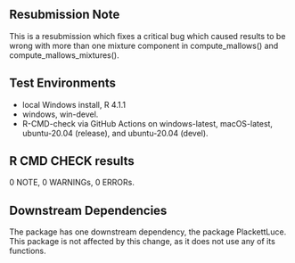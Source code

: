 ## Resubmission Note
This is a resubmission which fixes a critical bug which caused results to be wrong with more than one mixture component in compute_mallows() and compute_mallows_mixtures().

## Test Environments
* local Windows install, R 4.1.1
* windows, win-devel.
* R-CMD-check via GitHub Actions on windows-latest, macOS-latest, ubuntu-20.04 (release), and ubuntu-20.04 (devel).

## R CMD CHECK results

0 NOTE, 0 WARNINGs, 0 ERRORs.

## Downstream Dependencies
The package has one downstream dependency, the package PlackettLuce. This package is not affected by this change, as it does not use any of its functions.
